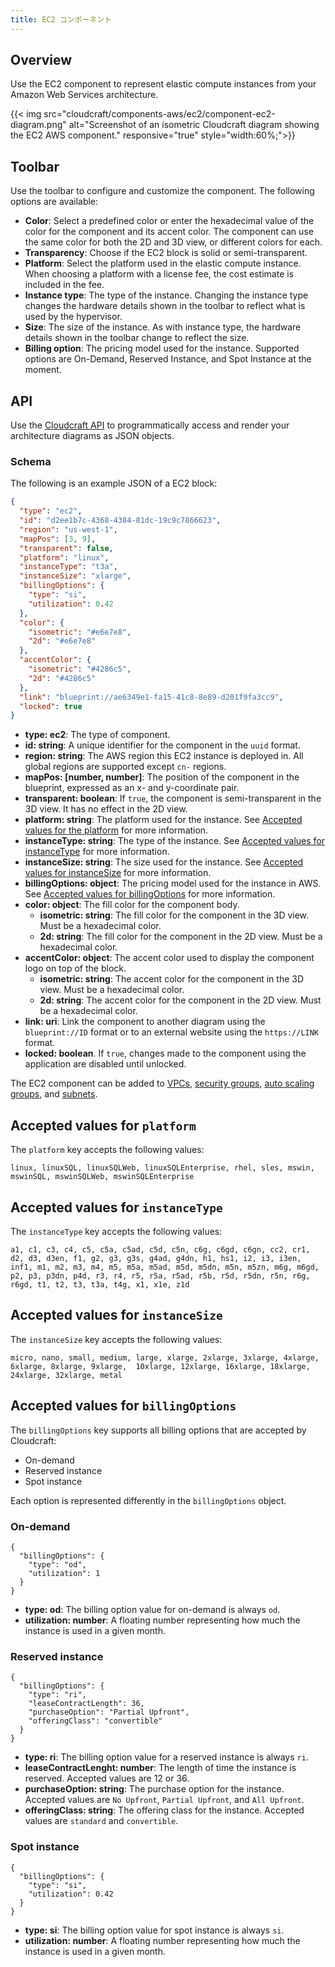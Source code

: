 ```yaml
---
title: EC2 コンポーネント
---
```

## Overview

Use the EC2 component to represent elastic compute instances from your Amazon Web Services architecture.

{{< img src="cloudcraft/components-aws/ec2/component-ec2-diagram.png" alt="Screenshot of an isometric Cloudcraft diagram showing the EC2 AWS component." responsive="true" style="width:60%;">}}

## Toolbar

Use the toolbar to configure and customize the component. The following options are available:

- **Color**: Select a predefined color or enter the hexadecimal value of the color for the component and its accent color. The component can use the same color for both the 2D and 3D view, or different colors for each.
- **Transparency**: Choose if the EC2 block is solid or semi-transparent.
- **Platform**: Select the platform used in the elastic compute instance. When choosing a platform with a license fee, the cost estimate is included in the fee.
- **Instance type**: The type of the instance. Changing the instance type changes the hardware details shown in the toolbar to reflect what is used by the hypervisor.
- **Size**: The size of the instance. As with instance type, the hardware details shown in the toolbar change to reflect the size.
- **Billing option**: The pricing model used for the instance. Supported options are On-Demand, Reserved Instance, and Spot Instance at the moment.

## API

Use the [Cloudcraft API][1] to programmatically access and render your architecture diagrams as JSON objects.

### Schema

The following is an example JSON of a EC2 block:

```json
{
  "type": "ec2",
  "id": "d2ee1b7c-4368-4384-81dc-19c9c7866623",
  "region": "us-west-1",
  "mapPos": [3, 9],
  "transparent": false,
  "platform": "linux",
  "instanceType": "t3a",
  "instanceSize": "xlarge",
  "billingOptions": {
    "type": "si",
    "utilization": 0.42
  },
  "color": {
    "isometric": "#e6e7e8",
    "2d": "#e6e7e8"
  },
  "accentColor": {
    "isometric": "#4286c5",
    "2d": "#4286c5"
  },
  "link": "blueprint://ae6349e1-fa15-41c8-8e89-d201f9fa3cc9",
  "locked": true
}
```

- **type: ec2**: The type of component.
- **id: string**: A unique identifier for the component in the `uuid` format.
- **region: string**: The AWS region this EC2 instance is deployed in. All global regions are supported except `cn-` regions.
- **mapPos: [number, number]**: The position of the component in the blueprint, expressed as an x- and y-coordinate pair.
- **transparent: boolean**: If `true`, the component is semi-transparent in the 3D view. It has no effect in the 2D view.
- **platform: string**: The platform used for the instance. See [Accepted values for the platform](#accepted-values-for-the-platform) for more information.
- **instanceType: string**: The type of the instance. See [Accepted values for instanceType](#accepted-values-for-instancetype) for more information.
- **instanceSize: string**: The size used for the instance. See [Accepted values for instanceSize](#accepted-values-for-instancesize) for more information.
- **billingOptions: object**: The pricing model used for the instance in AWS. See [Accepted values for billingOptions](#accepted-values-for-billingoptions) for more information.
- **color: object**: The fill color for the component body.
  - **isometric: string**: The fill color for the component in the 3D view. Must be a hexadecimal color.
  - **2d: string**: The fill color for the component in the 2D view. Must be a hexadecimal color.
- **accentColor: object**: The accent color used to display the component logo on top of the block.
  - **isometric: string**: The accent color for the component in the 3D view. Must be a hexadecimal color.
  - **2d: string**: The accent color for the component in the 2D view. Must be a hexadecimal color.
- **link: uri**: Link the component to another diagram using the `blueprint://ID` format or to an external website using the `https://LINK` format.
- **locked: boolean**. If `true`, changes made to the component using the application are disabled until unlocked.

The EC2 component can be added to [VPCs][2], [security groups][3], [auto scaling groups][4], and [subnets][5].

## Accepted values for `platform`

The `platform` key accepts the following values:

```
linux, linuxSQL, linuxSQLWeb, linuxSQLEnterprise, rhel, sles, mswin, mswinSQL, mswinSQLWeb, mswinSQLEnterprise
```

## Accepted values for `instanceType`

The `instanceType` key accepts the following values:

```
a1, c1, c3, c4, c5, c5a, c5ad, c5d, c5n, c6g, c6gd, c6gn, cc2, cr1, d2, d3, d3en, f1, g2, g3, g3s, g4ad, g4dn, h1, hs1, i2, i3, i3en, inf1, m1, m2, m3, m4, m5, m5a, m5ad, m5d, m5dn, m5n, m5zn, m6g, m6gd, p2, p3, p3dn, p4d, r3, r4, r5, r5a, r5ad, r5b, r5d, r5dn, r5n, r6g, r6gd, t1, t2, t3, t3a, t4g, x1, x1e, z1d
```

## Accepted values for `instanceSize`

The `instanceSize` key accepts the following values:

```
micro, nano, small, medium, large, xlarge, 2xlarge, 3xlarge, 4xlarge, 6xlarge, 8xlarge, 9xlarge,  10xlarge, 12xlarge, 16xlarge, 18xlarge, 24xlarge, 32xlarge, metal
```

## Accepted values for `billingOptions`

The `billingOptions` key supports all billing options that are accepted by Cloudcraft:

- On-demand
- Reserved instance
- Spot instance

Each option is represented differently in the `billingOptions` object.

### On-demand

```
{
  "billingOptions": {
    "type": "od",
    "utilization": 1
  }
}
```

- **type: od**: The billing option value for on-demand is always `od`.
- **utilization: number**: A floating number representing how much the instance is used in a given month.

### Reserved instance

```
{
  "billingOptions": {
    "type": "ri",
    "leaseContractLength": 36,
    "purchaseOption": "Partial Upfront",
    "offeringClass": "convertible"
  }
}
```

- **type: ri**: The billing option value for a reserved instance is always `ri`.
- **leaseContractLenght: number**: The length of time the instance is reserved. Accepted values are 12 or 36.
- **purchaseOption: string**: The purchase option for the instance. Accepted values are `No Upfront`, `Partial Upfront`, and `All Upfront`.
- **offeringClass: string**: The offering class for the instance. Accepted values are `standard` and `convertible`.

### Spot instance

```
{
  "billingOptions": {
    "type": "si",
    "utilization": 0.42
  }
}
```

- **type: si**: The billing option value for spot instance is always `si`.
- **utilization: number**: A floating number representing how much the instance is used in a given month.

[1]: https://developers.cloudcraft.co/
[2]: /ja/cloudcraft/components-aws/vpc/
[3]: /ja/cloudcraft/components-aws/security-group/
[4]: /ja/cloudcraft/components-aws/auto-scaling-group/
[5]: /ja/cloudcraft/components-aws/subnet/